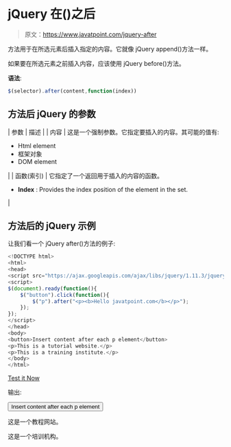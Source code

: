 # jQuery 在()之后

> 原文：<https://www.javatpoint.com/jquery-after>

方法用于在所选元素后插入指定的内容。它就像 jQuery append()方法一样。

如果要在所选元素之前插入内容，应该使用 jQuery before()方法。

**语法**:

```js
$(selector).after(content,function(index)) 

```

## 方法后 jQuery 的参数

| 参数 | 描述 |
| 内容 | 这是一个强制参数。它指定要插入的内容。其可能的值有:

*   Html element
*   框架对象
*   DOM element

 |
| 函数(索引) | 它指定了一个返回用于插入的内容的函数。

*   **Index** : Provides the index position of the element in the set.

 |

## 方法后的 jQuery 示例

让我们看一个 jQuery after()方法的例子:

```js
<!DOCTYPE html>
<html>
<head>
<script src="https://ajax.googleapis.com/ajax/libs/jquery/1.11.3/jquery.min.js"></script>
<script>
$(document).ready(function(){
    $("button").click(function(){
        $("p").after("<p><b>Hello javatpoint.com</b></p>");
    });
});
</script>
</head>
<body>
<button>Insert content after each p element</button>
<p>This is a tutorial website.</p>
<p>This is a training institute.</p>
</body>
</html>

```

[Test it Now](https://www.javatpoint.com/oprweb/test.jsp?filename=jqueryafter1)

输出:

<button class="b1">Insert content after each p element</button>

这是一个教程网站。

这是一个培训机构。